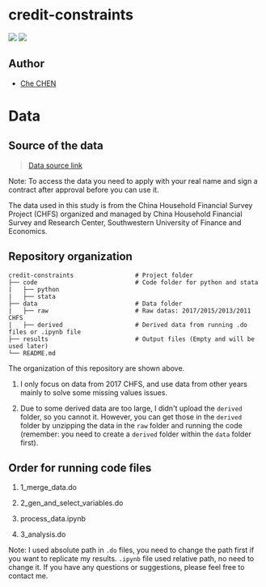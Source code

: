 # credit-constraints
![](https://img.shields.io/badge/Language-Python|Stata-9cf.svg) 
![](https://img.shields.io/badge/Email-chen__che@student.ceu.edu-lightgrey.svg?style=social&logo=github)

## Author
- [Che CHEN](https://helloche.cc/)

# Data
## Source of the data
> [Data source link](http://chfs.swufe.edu.cn "Data source link")

Note: To access the data you need to apply with your real name and sign a contract after approval before you can use it.

The data used in this study is from the China Household Financial Survey Project (CHFS) organized and managed by China Household Financial Survey and Research Center, Southwestern University of Finance and Economics. 


## Repository organization
```
credit-constraints                 # Project folder
├── code                           # Code folder for python and stata
|   ├── python    
|   ├── stata               
├── data                           # Data folder
|   ├── raw                        # Raw datas: 2017/2015/2013/2011 CHFS  
|   ├── derived                    # Derived data from running .do files or .ipynb file
├── results                        # Output files (Empty and will be used later)
└── README.md                                                 
```
The organization of this repository are shown above. 

1. I only focus on data from 2017 CHFS, and use data from other years mainly to solve some missing values issues.

2. Due to some derived data are too large, I didn't upload the `derived` folder, so you cannot it. However, you can get those in the `derived` folder by unzipping the data in the `raw` folder and running the code (remember: you need to create a `derived` folder within the `data` folder first).

## Order for running code files
1. 1_merge_data.do

2. 2_gen_and_select_variables.do

3. process_data.ipynb

4. 3_analysis.do

Note: I used absolute path in `.do` files, you need to change the path first if you want to replicate my results. `.ipynb` file used relative path, no need to change it. If you have any questions or suggestions, please feel free to contact me.

